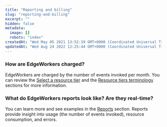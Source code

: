 ```yaml
---
title: "Reporting and billing"
slug: "reporting-and-billing"
excerpt: ""
hidden: false
metadata: 
  image: []
  robots: "index"
createdAt: "Wed May 05 2021 13:52:19 GMT+0000 (Coordinated Universal Time)"
updatedAt: "Wed Aug 24 2022 12:25:44 GMT+0000 (Coordinated Universal Time)"
---
```

### How are EdgeWorkers charged?

EdgeWorkers are charged by the number of events invoked per month. You can review the [Select a resource tier](doc:select-a-resource-tier) and the [Resource tiers terminology](doc:select-a-resource-tier#resource-tiers-and-billing-terminology) sections for more information. 

### What do EdgeWorkers reports look like? Are they real-time?

You can learn more and see examples in the [Reports](doc:manage-report-data)  section. Reports provide insight into usage (the number of events invoked), resource consumption, and errors.
